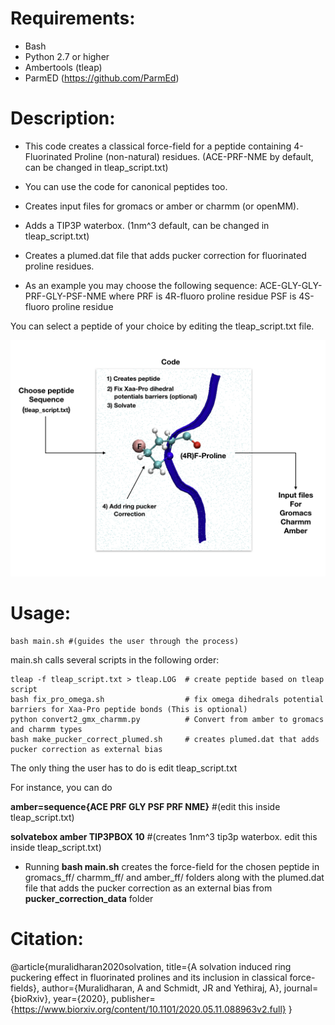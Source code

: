 # Requirements:
* Bash
* Python 2.7 or higher
* Ambertools (tleap)
* ParmED (https://github.com/ParmEd)

# Description: 

* This code creates a classical force-field for a peptide containing 
4-Fluorinated Proline (non-natural) residues. (ACE-PRF-NME by default, can be changed in tleap_script.txt)
* You can use the code for canonical peptides too.
* Creates input files for gromacs or amber or charmm (or openMM).
* Adds a TIP3P waterbox. (1nm^3 default, can be changed in tleap_script.txt)
* Creates a plumed.dat file that adds pucker correction for fluorinated proline residues.

* As an example you may choose the following sequence: 
ACE-GLY-GLY-PRF-GLY-PSF-NME
where PRF is 4R-fluoro proline residue
      PSF is 4S-fluoro proline residue

You can select a peptide of your choice by editing the tleap_script.txt file.

![Alt text](code.png/code.png.001.png?raw=true "Title")

# Usage:
```
bash main.sh #(guides the user through the process)
```
main.sh calls several scripts in the following order:
```
tleap -f tleap_script.txt > tleap.LOG  # create peptide based on tleap script 
bash fix_pro_omega.sh                  # fix omega dihedrals potential barriers for Xaa-Pro peptide bonds (This is optional)  
python convert2_gmx_charmm.py          # Convert from amber to gromacs and charmm types
bash make_pucker_correct_plumed.sh     # creates plumed.dat that adds pucker correction as external bias
```
The only thing the user has to do is edit tleap_script.txt

For instance, you can do

**amber=sequence{ACE PRF GLY PSF PRF NME}** #(edit this inside tleap_script.txt)

**solvatebox amber TIP3PBOX 10** #(creates 1nm^3 tip3p waterbox. edit this inside tleap_script.txt)

* Running **bash main.sh** creates the force-field for the chosen peptide in gromacs_ff/ charmm_ff/ and amber_ff/ folders
along with the plumed.dat file that adds the pucker correction as an external bias from **pucker_correction_data** folder



# Citation:
@article{muralidharan2020solvation,
  title={A solvation induced ring puckering effect in fluorinated prolines and its inclusion in classical force-fields},
  author={Muralidharan, A and Schmidt, JR and Yethiraj, A},
  journal={bioRxiv},
  year={2020},
  publisher={https://www.biorxiv.org/content/10.1101/2020.05.11.088963v2.full}
}



